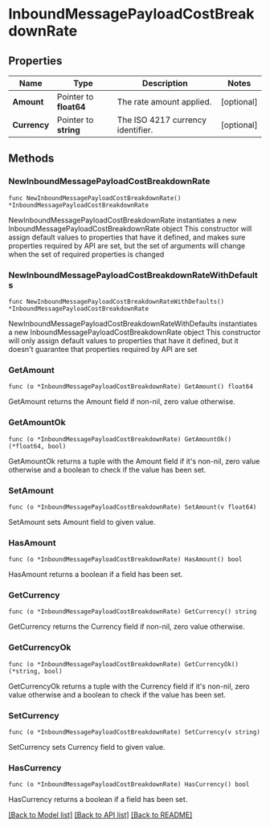 # InboundMessagePayloadCostBreakdownRate

## Properties

Name | Type | Description | Notes
------------ | ------------- | ------------- | -------------
**Amount** | Pointer to **float64** | The rate amount applied. | [optional] 
**Currency** | Pointer to **string** | The ISO 4217 currency identifier. | [optional] 

## Methods

### NewInboundMessagePayloadCostBreakdownRate

`func NewInboundMessagePayloadCostBreakdownRate() *InboundMessagePayloadCostBreakdownRate`

NewInboundMessagePayloadCostBreakdownRate instantiates a new InboundMessagePayloadCostBreakdownRate object
This constructor will assign default values to properties that have it defined,
and makes sure properties required by API are set, but the set of arguments
will change when the set of required properties is changed

### NewInboundMessagePayloadCostBreakdownRateWithDefaults

`func NewInboundMessagePayloadCostBreakdownRateWithDefaults() *InboundMessagePayloadCostBreakdownRate`

NewInboundMessagePayloadCostBreakdownRateWithDefaults instantiates a new InboundMessagePayloadCostBreakdownRate object
This constructor will only assign default values to properties that have it defined,
but it doesn't guarantee that properties required by API are set

### GetAmount

`func (o *InboundMessagePayloadCostBreakdownRate) GetAmount() float64`

GetAmount returns the Amount field if non-nil, zero value otherwise.

### GetAmountOk

`func (o *InboundMessagePayloadCostBreakdownRate) GetAmountOk() (*float64, bool)`

GetAmountOk returns a tuple with the Amount field if it's non-nil, zero value otherwise
and a boolean to check if the value has been set.

### SetAmount

`func (o *InboundMessagePayloadCostBreakdownRate) SetAmount(v float64)`

SetAmount sets Amount field to given value.

### HasAmount

`func (o *InboundMessagePayloadCostBreakdownRate) HasAmount() bool`

HasAmount returns a boolean if a field has been set.

### GetCurrency

`func (o *InboundMessagePayloadCostBreakdownRate) GetCurrency() string`

GetCurrency returns the Currency field if non-nil, zero value otherwise.

### GetCurrencyOk

`func (o *InboundMessagePayloadCostBreakdownRate) GetCurrencyOk() (*string, bool)`

GetCurrencyOk returns a tuple with the Currency field if it's non-nil, zero value otherwise
and a boolean to check if the value has been set.

### SetCurrency

`func (o *InboundMessagePayloadCostBreakdownRate) SetCurrency(v string)`

SetCurrency sets Currency field to given value.

### HasCurrency

`func (o *InboundMessagePayloadCostBreakdownRate) HasCurrency() bool`

HasCurrency returns a boolean if a field has been set.


[[Back to Model list]](../README.md#documentation-for-models) [[Back to API list]](../README.md#documentation-for-api-endpoints) [[Back to README]](../README.md)


